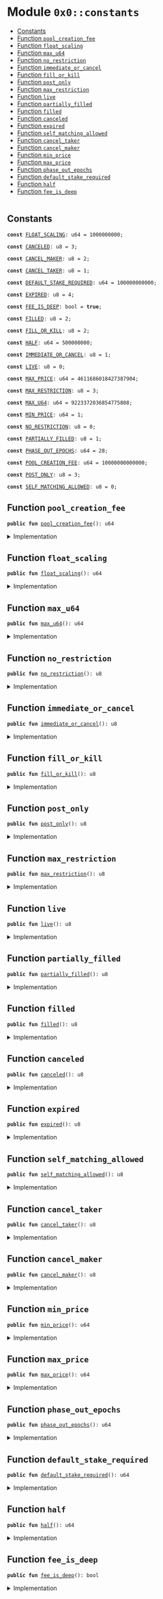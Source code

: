 
<a name="0x0_constants"></a>

# Module `0x0::constants`



-  [Constants](#@Constants_0)
-  [Function `pool_creation_fee`](#0x0_constants_pool_creation_fee)
-  [Function `float_scaling`](#0x0_constants_float_scaling)
-  [Function `max_u64`](#0x0_constants_max_u64)
-  [Function `no_restriction`](#0x0_constants_no_restriction)
-  [Function `immediate_or_cancel`](#0x0_constants_immediate_or_cancel)
-  [Function `fill_or_kill`](#0x0_constants_fill_or_kill)
-  [Function `post_only`](#0x0_constants_post_only)
-  [Function `max_restriction`](#0x0_constants_max_restriction)
-  [Function `live`](#0x0_constants_live)
-  [Function `partially_filled`](#0x0_constants_partially_filled)
-  [Function `filled`](#0x0_constants_filled)
-  [Function `canceled`](#0x0_constants_canceled)
-  [Function `expired`](#0x0_constants_expired)
-  [Function `self_matching_allowed`](#0x0_constants_self_matching_allowed)
-  [Function `cancel_taker`](#0x0_constants_cancel_taker)
-  [Function `cancel_maker`](#0x0_constants_cancel_maker)
-  [Function `min_price`](#0x0_constants_min_price)
-  [Function `max_price`](#0x0_constants_max_price)
-  [Function `phase_out_epochs`](#0x0_constants_phase_out_epochs)
-  [Function `default_stake_required`](#0x0_constants_default_stake_required)
-  [Function `half`](#0x0_constants_half)
-  [Function `fee_is_deep`](#0x0_constants_fee_is_deep)


<pre><code></code></pre>



<a name="@Constants_0"></a>

## Constants


<a name="0x0_constants_FLOAT_SCALING"></a>



<pre><code><b>const</b> <a href="constants.md#0x0_constants_FLOAT_SCALING">FLOAT_SCALING</a>: u64 = 1000000000;
</code></pre>



<a name="0x0_constants_CANCELED"></a>



<pre><code><b>const</b> <a href="constants.md#0x0_constants_CANCELED">CANCELED</a>: u8 = 3;
</code></pre>



<a name="0x0_constants_CANCEL_MAKER"></a>



<pre><code><b>const</b> <a href="constants.md#0x0_constants_CANCEL_MAKER">CANCEL_MAKER</a>: u8 = 2;
</code></pre>



<a name="0x0_constants_CANCEL_TAKER"></a>



<pre><code><b>const</b> <a href="constants.md#0x0_constants_CANCEL_TAKER">CANCEL_TAKER</a>: u8 = 1;
</code></pre>



<a name="0x0_constants_DEFAULT_STAKE_REQUIRED"></a>



<pre><code><b>const</b> <a href="constants.md#0x0_constants_DEFAULT_STAKE_REQUIRED">DEFAULT_STAKE_REQUIRED</a>: u64 = 100000000000;
</code></pre>



<a name="0x0_constants_EXPIRED"></a>



<pre><code><b>const</b> <a href="constants.md#0x0_constants_EXPIRED">EXPIRED</a>: u8 = 4;
</code></pre>



<a name="0x0_constants_FEE_IS_DEEP"></a>



<pre><code><b>const</b> <a href="constants.md#0x0_constants_FEE_IS_DEEP">FEE_IS_DEEP</a>: bool = <b>true</b>;
</code></pre>



<a name="0x0_constants_FILLED"></a>



<pre><code><b>const</b> <a href="constants.md#0x0_constants_FILLED">FILLED</a>: u8 = 2;
</code></pre>



<a name="0x0_constants_FILL_OR_KILL"></a>



<pre><code><b>const</b> <a href="constants.md#0x0_constants_FILL_OR_KILL">FILL_OR_KILL</a>: u8 = 2;
</code></pre>



<a name="0x0_constants_HALF"></a>



<pre><code><b>const</b> <a href="constants.md#0x0_constants_HALF">HALF</a>: u64 = 500000000;
</code></pre>



<a name="0x0_constants_IMMEDIATE_OR_CANCEL"></a>



<pre><code><b>const</b> <a href="constants.md#0x0_constants_IMMEDIATE_OR_CANCEL">IMMEDIATE_OR_CANCEL</a>: u8 = 1;
</code></pre>



<a name="0x0_constants_LIVE"></a>



<pre><code><b>const</b> <a href="constants.md#0x0_constants_LIVE">LIVE</a>: u8 = 0;
</code></pre>



<a name="0x0_constants_MAX_PRICE"></a>



<pre><code><b>const</b> <a href="constants.md#0x0_constants_MAX_PRICE">MAX_PRICE</a>: u64 = 4611686018427387904;
</code></pre>



<a name="0x0_constants_MAX_RESTRICTION"></a>



<pre><code><b>const</b> <a href="constants.md#0x0_constants_MAX_RESTRICTION">MAX_RESTRICTION</a>: u8 = 3;
</code></pre>



<a name="0x0_constants_MAX_U64"></a>



<pre><code><b>const</b> <a href="constants.md#0x0_constants_MAX_U64">MAX_U64</a>: u64 = 9223372036854775808;
</code></pre>



<a name="0x0_constants_MIN_PRICE"></a>



<pre><code><b>const</b> <a href="constants.md#0x0_constants_MIN_PRICE">MIN_PRICE</a>: u64 = 1;
</code></pre>



<a name="0x0_constants_NO_RESTRICTION"></a>



<pre><code><b>const</b> <a href="constants.md#0x0_constants_NO_RESTRICTION">NO_RESTRICTION</a>: u8 = 0;
</code></pre>



<a name="0x0_constants_PARTIALLY_FILLED"></a>



<pre><code><b>const</b> <a href="constants.md#0x0_constants_PARTIALLY_FILLED">PARTIALLY_FILLED</a>: u8 = 1;
</code></pre>



<a name="0x0_constants_PHASE_OUT_EPOCHS"></a>



<pre><code><b>const</b> <a href="constants.md#0x0_constants_PHASE_OUT_EPOCHS">PHASE_OUT_EPOCHS</a>: u64 = 28;
</code></pre>



<a name="0x0_constants_POOL_CREATION_FEE"></a>



<pre><code><b>const</b> <a href="constants.md#0x0_constants_POOL_CREATION_FEE">POOL_CREATION_FEE</a>: u64 = 10000000000000;
</code></pre>



<a name="0x0_constants_POST_ONLY"></a>



<pre><code><b>const</b> <a href="constants.md#0x0_constants_POST_ONLY">POST_ONLY</a>: u8 = 3;
</code></pre>



<a name="0x0_constants_SELF_MATCHING_ALLOWED"></a>



<pre><code><b>const</b> <a href="constants.md#0x0_constants_SELF_MATCHING_ALLOWED">SELF_MATCHING_ALLOWED</a>: u8 = 0;
</code></pre>



<a name="0x0_constants_pool_creation_fee"></a>

## Function `pool_creation_fee`



<pre><code><b>public</b> <b>fun</b> <a href="constants.md#0x0_constants_pool_creation_fee">pool_creation_fee</a>(): u64
</code></pre>



<details>
<summary>Implementation</summary>


<pre><code><b>public</b> <b>fun</b> <a href="constants.md#0x0_constants_pool_creation_fee">pool_creation_fee</a>(): u64 {
    <a href="constants.md#0x0_constants_POOL_CREATION_FEE">POOL_CREATION_FEE</a>
}
</code></pre>



</details>

<a name="0x0_constants_float_scaling"></a>

## Function `float_scaling`



<pre><code><b>public</b> <b>fun</b> <a href="constants.md#0x0_constants_float_scaling">float_scaling</a>(): u64
</code></pre>



<details>
<summary>Implementation</summary>


<pre><code><b>public</b> <b>fun</b> <a href="constants.md#0x0_constants_float_scaling">float_scaling</a>(): u64 {
    <a href="constants.md#0x0_constants_FLOAT_SCALING">FLOAT_SCALING</a>
}
</code></pre>



</details>

<a name="0x0_constants_max_u64"></a>

## Function `max_u64`



<pre><code><b>public</b> <b>fun</b> <a href="constants.md#0x0_constants_max_u64">max_u64</a>(): u64
</code></pre>



<details>
<summary>Implementation</summary>


<pre><code><b>public</b> <b>fun</b> <a href="constants.md#0x0_constants_max_u64">max_u64</a>(): u64 {
    <a href="constants.md#0x0_constants_MAX_U64">MAX_U64</a>
}
</code></pre>



</details>

<a name="0x0_constants_no_restriction"></a>

## Function `no_restriction`



<pre><code><b>public</b> <b>fun</b> <a href="constants.md#0x0_constants_no_restriction">no_restriction</a>(): u8
</code></pre>



<details>
<summary>Implementation</summary>


<pre><code><b>public</b> <b>fun</b> <a href="constants.md#0x0_constants_no_restriction">no_restriction</a>(): u8 {
    <a href="constants.md#0x0_constants_NO_RESTRICTION">NO_RESTRICTION</a>
}
</code></pre>



</details>

<a name="0x0_constants_immediate_or_cancel"></a>

## Function `immediate_or_cancel`



<pre><code><b>public</b> <b>fun</b> <a href="constants.md#0x0_constants_immediate_or_cancel">immediate_or_cancel</a>(): u8
</code></pre>



<details>
<summary>Implementation</summary>


<pre><code><b>public</b> <b>fun</b> <a href="constants.md#0x0_constants_immediate_or_cancel">immediate_or_cancel</a>(): u8 {
    <a href="constants.md#0x0_constants_IMMEDIATE_OR_CANCEL">IMMEDIATE_OR_CANCEL</a>
}
</code></pre>



</details>

<a name="0x0_constants_fill_or_kill"></a>

## Function `fill_or_kill`



<pre><code><b>public</b> <b>fun</b> <a href="constants.md#0x0_constants_fill_or_kill">fill_or_kill</a>(): u8
</code></pre>



<details>
<summary>Implementation</summary>


<pre><code><b>public</b> <b>fun</b> <a href="constants.md#0x0_constants_fill_or_kill">fill_or_kill</a>(): u8 {
    <a href="constants.md#0x0_constants_FILL_OR_KILL">FILL_OR_KILL</a>
}
</code></pre>



</details>

<a name="0x0_constants_post_only"></a>

## Function `post_only`



<pre><code><b>public</b> <b>fun</b> <a href="constants.md#0x0_constants_post_only">post_only</a>(): u8
</code></pre>



<details>
<summary>Implementation</summary>


<pre><code><b>public</b> <b>fun</b> <a href="constants.md#0x0_constants_post_only">post_only</a>(): u8 {
    <a href="constants.md#0x0_constants_POST_ONLY">POST_ONLY</a>
}
</code></pre>



</details>

<a name="0x0_constants_max_restriction"></a>

## Function `max_restriction`



<pre><code><b>public</b> <b>fun</b> <a href="constants.md#0x0_constants_max_restriction">max_restriction</a>(): u8
</code></pre>



<details>
<summary>Implementation</summary>


<pre><code><b>public</b> <b>fun</b> <a href="constants.md#0x0_constants_max_restriction">max_restriction</a>(): u8 {
    <a href="constants.md#0x0_constants_MAX_RESTRICTION">MAX_RESTRICTION</a>
}
</code></pre>



</details>

<a name="0x0_constants_live"></a>

## Function `live`



<pre><code><b>public</b> <b>fun</b> <a href="constants.md#0x0_constants_live">live</a>(): u8
</code></pre>



<details>
<summary>Implementation</summary>


<pre><code><b>public</b> <b>fun</b> <a href="constants.md#0x0_constants_live">live</a>(): u8 {
    <a href="constants.md#0x0_constants_LIVE">LIVE</a>
}
</code></pre>



</details>

<a name="0x0_constants_partially_filled"></a>

## Function `partially_filled`



<pre><code><b>public</b> <b>fun</b> <a href="constants.md#0x0_constants_partially_filled">partially_filled</a>(): u8
</code></pre>



<details>
<summary>Implementation</summary>


<pre><code><b>public</b> <b>fun</b> <a href="constants.md#0x0_constants_partially_filled">partially_filled</a>(): u8 {
    <a href="constants.md#0x0_constants_PARTIALLY_FILLED">PARTIALLY_FILLED</a>
}
</code></pre>



</details>

<a name="0x0_constants_filled"></a>

## Function `filled`



<pre><code><b>public</b> <b>fun</b> <a href="constants.md#0x0_constants_filled">filled</a>(): u8
</code></pre>



<details>
<summary>Implementation</summary>


<pre><code><b>public</b> <b>fun</b> <a href="constants.md#0x0_constants_filled">filled</a>(): u8 {
    <a href="constants.md#0x0_constants_FILLED">FILLED</a>
}
</code></pre>



</details>

<a name="0x0_constants_canceled"></a>

## Function `canceled`



<pre><code><b>public</b> <b>fun</b> <a href="constants.md#0x0_constants_canceled">canceled</a>(): u8
</code></pre>



<details>
<summary>Implementation</summary>


<pre><code><b>public</b> <b>fun</b> <a href="constants.md#0x0_constants_canceled">canceled</a>(): u8 {
    <a href="constants.md#0x0_constants_CANCELED">CANCELED</a>
}
</code></pre>



</details>

<a name="0x0_constants_expired"></a>

## Function `expired`



<pre><code><b>public</b> <b>fun</b> <a href="constants.md#0x0_constants_expired">expired</a>(): u8
</code></pre>



<details>
<summary>Implementation</summary>


<pre><code><b>public</b> <b>fun</b> <a href="constants.md#0x0_constants_expired">expired</a>(): u8 {
    <a href="constants.md#0x0_constants_EXPIRED">EXPIRED</a>
}
</code></pre>



</details>

<a name="0x0_constants_self_matching_allowed"></a>

## Function `self_matching_allowed`



<pre><code><b>public</b> <b>fun</b> <a href="constants.md#0x0_constants_self_matching_allowed">self_matching_allowed</a>(): u8
</code></pre>



<details>
<summary>Implementation</summary>


<pre><code><b>public</b> <b>fun</b> <a href="constants.md#0x0_constants_self_matching_allowed">self_matching_allowed</a>(): u8 {
    <a href="constants.md#0x0_constants_SELF_MATCHING_ALLOWED">SELF_MATCHING_ALLOWED</a>
}
</code></pre>



</details>

<a name="0x0_constants_cancel_taker"></a>

## Function `cancel_taker`



<pre><code><b>public</b> <b>fun</b> <a href="constants.md#0x0_constants_cancel_taker">cancel_taker</a>(): u8
</code></pre>



<details>
<summary>Implementation</summary>


<pre><code><b>public</b> <b>fun</b> <a href="constants.md#0x0_constants_cancel_taker">cancel_taker</a>(): u8 {
    <a href="constants.md#0x0_constants_CANCEL_TAKER">CANCEL_TAKER</a>
}
</code></pre>



</details>

<a name="0x0_constants_cancel_maker"></a>

## Function `cancel_maker`



<pre><code><b>public</b> <b>fun</b> <a href="constants.md#0x0_constants_cancel_maker">cancel_maker</a>(): u8
</code></pre>



<details>
<summary>Implementation</summary>


<pre><code><b>public</b> <b>fun</b> <a href="constants.md#0x0_constants_cancel_maker">cancel_maker</a>(): u8 {
    <a href="constants.md#0x0_constants_CANCEL_MAKER">CANCEL_MAKER</a>
}
</code></pre>



</details>

<a name="0x0_constants_min_price"></a>

## Function `min_price`



<pre><code><b>public</b> <b>fun</b> <a href="constants.md#0x0_constants_min_price">min_price</a>(): u64
</code></pre>



<details>
<summary>Implementation</summary>


<pre><code><b>public</b> <b>fun</b> <a href="constants.md#0x0_constants_min_price">min_price</a>(): u64 {
    <a href="constants.md#0x0_constants_MIN_PRICE">MIN_PRICE</a>
}
</code></pre>



</details>

<a name="0x0_constants_max_price"></a>

## Function `max_price`



<pre><code><b>public</b> <b>fun</b> <a href="constants.md#0x0_constants_max_price">max_price</a>(): u64
</code></pre>



<details>
<summary>Implementation</summary>


<pre><code><b>public</b> <b>fun</b> <a href="constants.md#0x0_constants_max_price">max_price</a>(): u64 {
    <a href="constants.md#0x0_constants_MAX_PRICE">MAX_PRICE</a>
}
</code></pre>



</details>

<a name="0x0_constants_phase_out_epochs"></a>

## Function `phase_out_epochs`



<pre><code><b>public</b> <b>fun</b> <a href="constants.md#0x0_constants_phase_out_epochs">phase_out_epochs</a>(): u64
</code></pre>



<details>
<summary>Implementation</summary>


<pre><code><b>public</b> <b>fun</b> <a href="constants.md#0x0_constants_phase_out_epochs">phase_out_epochs</a>(): u64 {
    <a href="constants.md#0x0_constants_PHASE_OUT_EPOCHS">PHASE_OUT_EPOCHS</a>
}
</code></pre>



</details>

<a name="0x0_constants_default_stake_required"></a>

## Function `default_stake_required`



<pre><code><b>public</b> <b>fun</b> <a href="constants.md#0x0_constants_default_stake_required">default_stake_required</a>(): u64
</code></pre>



<details>
<summary>Implementation</summary>


<pre><code><b>public</b> <b>fun</b> <a href="constants.md#0x0_constants_default_stake_required">default_stake_required</a>(): u64 {
    <a href="constants.md#0x0_constants_DEFAULT_STAKE_REQUIRED">DEFAULT_STAKE_REQUIRED</a>
}
</code></pre>



</details>

<a name="0x0_constants_half"></a>

## Function `half`



<pre><code><b>public</b> <b>fun</b> <a href="constants.md#0x0_constants_half">half</a>(): u64
</code></pre>



<details>
<summary>Implementation</summary>


<pre><code><b>public</b> <b>fun</b> <a href="constants.md#0x0_constants_half">half</a>(): u64 {
    <a href="constants.md#0x0_constants_HALF">HALF</a>
}
</code></pre>



</details>

<a name="0x0_constants_fee_is_deep"></a>

## Function `fee_is_deep`



<pre><code><b>public</b> <b>fun</b> <a href="constants.md#0x0_constants_fee_is_deep">fee_is_deep</a>(): bool
</code></pre>



<details>
<summary>Implementation</summary>


<pre><code><b>public</b> <b>fun</b> <a href="constants.md#0x0_constants_fee_is_deep">fee_is_deep</a>(): bool {
    <a href="constants.md#0x0_constants_FEE_IS_DEEP">FEE_IS_DEEP</a>
}
</code></pre>



</details>
